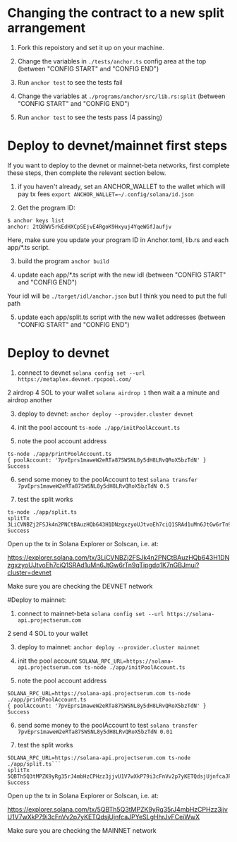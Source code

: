 # Changing the contract to a new split arrangement

1. Fork this repoistory and set it up on your machine.

2. Change the variables in `./tests/anchor.ts` config area at the top (between "CONFIG START" and "CONFIG END")

3. Run `anchor test` to see the tests fail

4. Change the variables at `./programs/anchor/src/lib.rs:split` (between "CONFIG START" and "CONFIG END")

3. Run `anchor test` to see the tests pass (4 passing)

# Deploy to devnet/mainnet first steps

If you want to deploy to the devnet or mainnet-beta networks, first complete these steps, then complete the relevant section below.

1. if you haven't already, set an ANCHOR_WALLET to the wallet which will pay tx fees
`export ANCHOR_WALLET=~/.config/solana/id.json`

2. Get the program ID:
```
$ anchor keys list
anchor: 2tQ8WV5rkEdHXCpSEjvE4RgoK9Hxyuj4YqeWGfJaufjv 
```

Here, make sure you update your program ID in Anchor.toml, lib.rs and each app/*.ts script.

3. build the program
`anchor build`

4. update each app/*.ts script with the new idl (between "CONFIG START" and "CONFIG END")

Your idl will be `./target/idl/anchor.json` but I think you need to put the full path

5. update each app/split.ts script with the new wallet addresses (between "CONFIG START" and "CONFIG END")

# Deploy to devnet

1. connect to devnet
```solana config set --url https://metaplex.devnet.rpcpool.com/```

2 airdrop 4 SOL to your wallet
`solana airdrop 1` then wait a a minute and airdrop another

3. deploy to devnet:
```anchor deploy --provider.cluster devnet```

4. init the pool account
```ts-node ./app/initPoolAccount.ts```

5. note the pool account address
```
ts-node ./app/printPoolAccount.ts
{ poolAccount: '7pvEprs1maweW2eRTa87SWSNL8y5dH8LRvQRoX5bzTdN' }
Success
```

6. send some money to the poolAccount to test
```solana transfer 7pvEprs1maweW2eRTa87SWSNL8y5dH8LRvQRoX5bzTdN 0.5```

7. test the split works
```
ts-node ./app/split.ts
splitTx 3LiCVNBZj2FSJk4n2PNCtBAuzHQb643H1DNzgxzyoUJtvoEh7ciQ1SRAd1uMn6JtGw6rTn9qTipgdq1K7nGBJmui
Success
```

Open up the tx in Solana Explorer or Solscan, i.e. at:

https://explorer.solana.com/tx/3LiCVNBZj2FSJk4n2PNCtBAuzHQb643H1DNzgxzyoUJtvoEh7ciQ1SRAd1uMn6JtGw6rTn9qTipgdq1K7nGBJmui?cluster=devnet

Make sure you are checking the DEVNET network

#Deploy to mainnet:

1. connect to mainnet-beta
```solana config set --url https://solana-api.projectserum.com```

2 send 4 SOL to your wallet

3. deploy to mainnet:
```anchor deploy --provider.cluster mainnet```

4. init the pool account
```SOLANA_RPC_URL=https://solana-api.projectserum.com ts-node ./app/initPoolAccount.ts```

5. note the pool account address
```
SOLANA_RPC_URL=https://solana-api.projectserum.com ts-node ./app/printPoolAccount.ts
{ poolAccount: '7pvEprs1maweW2eRTa87SWSNL8y5dH8LRvQRoX5bzTdN' }
Success
```

6. send some money to the poolAccount to test
```solana transfer 7pvEprs1maweW2eRTa87SWSNL8y5dH8LRvQRoX5bzTdN 0.01```

7. test the split works
```
SOLANA_RPC_URL=https://solana-api.projectserum.com ts-node ./app/split.ts```
splitTx 5QBTh5Q3tMPZK9yRg35rJ4mbHzCPHzz3jjvU1V7wXkP79i3cFnVv2p7yKETQdsjUjnfcaJPYeSLgHhrJvFCeiWwX
Success
```

Open up the tx in Solana Explorer or Solscan, i.e. at:

https://explorer.solana.com/tx/5QBTh5Q3tMPZK9yRg35rJ4mbHzCPHzz3jjvU1V7wXkP79i3cFnVv2p7yKETQdsjUjnfcaJPYeSLgHhrJvFCeiWwX

Make sure you are checking the MAINNET network
